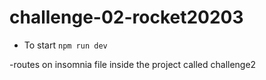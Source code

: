 # challenge-02-rocket20203

- To start
  `npm run dev`

-routes on insomnia file inside the project called challenge2
